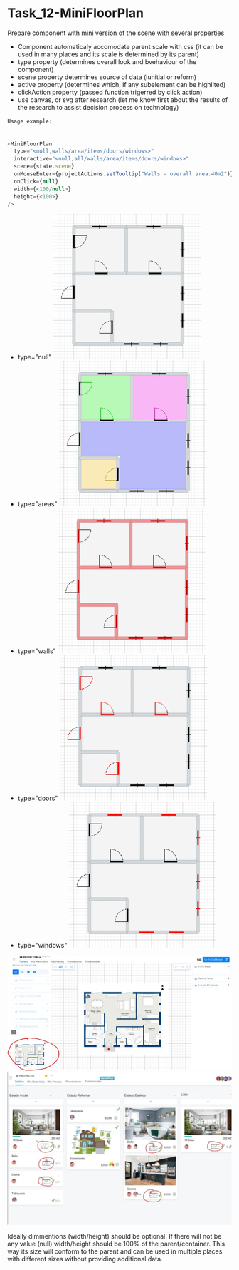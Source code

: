 # Task_12-MiniFloorPlan

Prepare component with mini version of the scene with several properties

- Component automaticaly accomodate parent scale with css (it can be used in many places and its scale is determined by its parent)
- type property (determines overall look and bvehaviour of the component)
- scene property determines source of data (iunitial or reform)
- active property (determines which, if any subelement can be highlited)
- clickAction property (passed function trigerred by click action)
- use canvas, or svg after research (let me know first about the results of the research to assist decision process on technology)


```js
Usage example:


<MiniFloorPlan
  type="<null,walls/area/items/doors/windows>"
  interactive="<null,all/walls/area/items/doors/windows>"
  scene={state.scene}
  onMouseEnter={projectActions.setTooltip("Walls - overall area:40m2")}
  onClick={null}
  width={<100/null>}
  height={<100>}
/>
```
* type="null"
![MiniFlorPlan_small.png](MiniFloorPlan_small.png)
* type="areas"
![MiniFlorPlan_areas.png](MiniFlorPlan_areas.png)
* type="walls"
![MiniFlorPlan_walls.png](MiniFlorPlan_walls.png)
* type="doors"
![MiniFlorPlan_doors.png](MiniFlorPlan_doors.png)
* type="windows"
![MiniFlorPlan_windows.png](MiniFlorPlan_windows.png)

![ReformFloorPlan](/ReformFloorPlan_.JPG)
![MiniFloorPlan](/kanban.JPG)

Ideally dimmentions (width/height) should be optional. If there will not be any value (null) width/height should be 100% of the parent/container. This way its size will conform to the parent and can be used in multiple places with different sizes without providing additional data.

